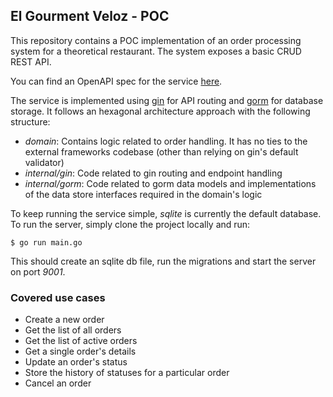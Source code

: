 ## El Gourment Veloz - POC

This repository contains a POC implementation of an order processing system for a
theoretical restaurant. The system exposes a basic CRUD REST API.

You can find an OpenAPI spec for the service [here](docs/openapi.yml).

The service is implemented using [gin](https://gin-gonic.com/) for API routing
and [gorm](https://gorm.io/) for database storage. It follows an hexagonal
architecture approach with the following structure:

- *domain*: Contains logic related to order handling. It has no ties to the external
frameworks codebase (other than relying on gin's default validator)
- *internal/gin*: Code related to gin routing and endpoint handling
- *internal/gorm*: Code related to gorm data models and implementations of the data store
interfaces required in the domain's logic

To keep running the service simple, _sqlite_ is currently the default database.
To run the server, simply clone the project locally and run:

```
$ go run main.go
```

This should create an sqlite db file, run the migrations and start the server on port *9001*.

### Covered use cases

- Create a new order
- Get the list of all orders
- Get the list of active orders
- Get a single order's details
- Update an order's status
- Store the history of statuses for a particular order
- Cancel an order

